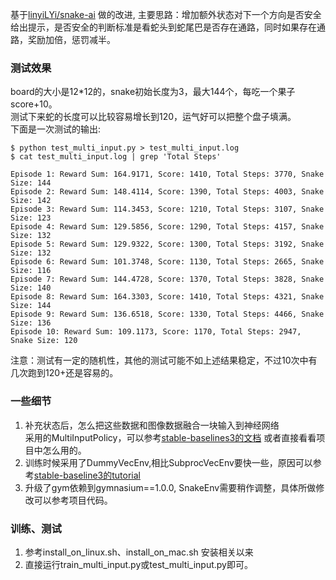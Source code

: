基于[linyiLYi/snake-ai](https://github.com/linyiLYi/snake-ai/blob/master/README_CN.md) 做的改进, 
主要思路：增加额外状态对下一个方向是否安全给出提示，是否安全的判断标准是看蛇头到蛇尾巴是否存在通路，同时如果存在通路，奖励加倍，惩罚减半。

### 测试效果

board的大小是12*12的，snake初始长度为3，最大144个，每吃一个果子score+10。   
测试下来蛇的长度可以比较容易增长到120，运气好可以把整个盘子填满。  
下面是一次测试的输出:
```text
$ python test_multi_input.py > test_multi_input.log
$ cat test_multi_input.log | grep 'Total Steps'

Episode 1: Reward Sum: 164.9171, Score: 1410, Total Steps: 3770, Snake Size: 144
Episode 2: Reward Sum: 148.4114, Score: 1390, Total Steps: 4003, Snake Size: 142
Episode 3: Reward Sum: 114.3453, Score: 1210, Total Steps: 3107, Snake Size: 123
Episode 4: Reward Sum: 129.5856, Score: 1290, Total Steps: 4157, Snake Size: 132
Episode 5: Reward Sum: 129.9322, Score: 1300, Total Steps: 3192, Snake Size: 132
Episode 6: Reward Sum: 101.3748, Score: 1130, Total Steps: 2665, Snake Size: 116
Episode 7: Reward Sum: 144.4728, Score: 1370, Total Steps: 3828, Snake Size: 140
Episode 8: Reward Sum: 164.3303, Score: 1410, Total Steps: 4321, Snake Size: 144
Episode 9: Reward Sum: 136.6518, Score: 1330, Total Steps: 4466, Snake Size: 136
Episode 10: Reward Sum: 109.1173, Score: 1170, Total Steps: 2947, Snake Size: 120
```
注意：测试有一定的随机性，其他的测试可能不如上述结果稳定，不过10次中有几次跑到120+还是容易的。

### 一些细节
1. 补充状态后，怎么把这些数据和图像数据融合一块输入到神经网络  
   采用的MultiInputPolicy，可以参考[stable-baselines3的文档](https://stable-baselines3.readthedocs.io/en/master/guide/custom_policy.html#multiple-inputs-and-dictionary-observations
) 或者直接看看项目中怎么用的。
2. 训练时候采用了DummyVecEnv,相比SubprocVecEnv要快一些，原因可以参考[stable-baseline3的tutorial](https://github.com/araffin/rl-tutorial-jnrr19/blob/sb3/3_multiprocessing.ipynb)
3. 升级了gym依赖到gymnasium==1.0.0, SnakeEnv需要稍作调整，具体所做修改可以参考项目代码。

### 训练、测试

1. 参考install_on_linux.sh、install_on_mac.sh 安装相关以来
2. 直接运行train_multi_input.py或test_multi_input.py即可。
